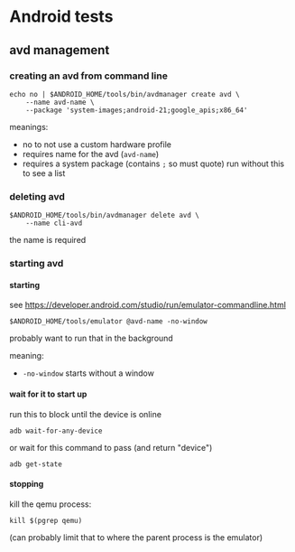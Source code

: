 # Android tests

## avd management

### creating an avd from command line

```
echo no | $ANDROID_HOME/tools/bin/avdmanager create avd \
    --name avd-name \
    --package 'system-images;android-21;google_apis;x86_64'
```

meanings:

- no to not use a custom hardware profile
- requires name for the avd (`avd-name`)
- requires a system package (contains `;` so must quote) run without this to see a list

### deleting avd

```
$ANDROID_HOME/tools/bin/avdmanager delete avd \
    --name cli-avd
```

the name is required

### starting avd

#### starting

see https://developer.android.com/studio/run/emulator-commandline.html

```
$ANDROID_HOME/tools/emulator @avd-name -no-window
```

probably want to run that in the background

meaning:

- `-no-window` starts without a window

#### wait for it to start up

run this to block until the device is online

```
adb wait-for-any-device
```

or wait for this command to pass (and return "device")

```
adb get-state
```

#### stopping

kill the qemu process:

```
kill $(pgrep qemu)
```

(can probably limit that to where the parent process is the emulator)

